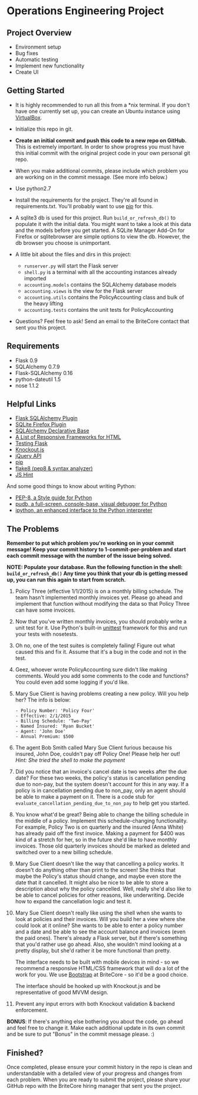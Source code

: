 Operations Engineering Project
================================

Project Overview
---------------

- Environment setup
- Bug fixes
- Automatic testing
- Implement new functionality
- Create UI

Getting Started
---------------

 - It is highly recommended to run all this from a \*nix terminal.
   If you don't have one currently set up, you can create an Ubuntu instance using [VirtualBox](https://www.virtualbox.org/wiki/Downloads).

 - Initialize this repo in git.

 - **Create an initial commit and push this code to a new repo on GitHub.**  This is extremely important. In order to show progress you must have this initial commit with the original project code in your own personal git repo.
 
 - When you make additional commits, please include which problem you are working on in the commit message. (See more info below.)

 - Use python2.7

 - Install the requirements for the project. They're all found in requirements.txt. You'll probably
   want to use [pip](https://pypi.python.org/pypi/pip) for this.

 - A sqlite3 db is used for this project. Run `build_or_refresh_db()` to populate it with the initial data.
   You might want to take a look at this data and the models before you get started.
   A SQLite Manager Add-On for Firefox or sqlitebrowser are simple options to view the db. However, the db browser you choose is unimportant.

 - A little bit about the files and dirs in this project:
   - `runserver.py` will start the Flask server
   - `shell.py` is a terminal with all the accounting instances already imported
   - `accounting.models` contains the SQLAlchemy database models
   - `accounting.views` is the view for the Flask server
   - `accounting.utils` contains the PolicyAccounting class and bulk of the heavy lifting
   - `accounting.tests` contains the unit tests for PolicyAccounting

 - Questions? Feel free to ask! Send an email to the BriteCore contact that sent you this project.


Requirements
------------
- Flask 0.9
- SQLAlchemy 0.7.9
- Flask-SQLAlchemy 0.16
- python-dateutil 1.5
- nose 1.1.2


Helpful Links
-------------
* [Flask SQLAlchemy Plugin](http://pythonhosted.org/Flask-SQLAlchemy/)
* [SQLite Firefox Plugin](https://addons.mozilla.org/en-US/firefox/addon/sqlite-manager/)
* [SQLAlchemy Declarative Base](http://docs.sqlalchemy.org/en/rel_0_8/orm/extensions/declarative.html)
* [A List of Responsive Frameworks for HTML](http://komelin.com/en/5tips/5-most-popular-html5-responsive-frameworks)
* [Testing Flask](http://flask.pocoo.org/docs/testing/)
* [Knockout.js](http://knockoutjs.com/)
* [jQuery API](http://api.jquery.com/)
* [pip](https://pypi.python.org/pypi/pip)
* [flake8 (pep8 & syntax analyzer)](https://flake8.readthedocs.org/)
* [JS Hint](http://www.jshint.com/)

And some good things to know about writing Python:

* [PEP-8, a Style guide for Python](http://www.python.org/dev/peps/pep-0008/)
* [pudb, a full-screen, console-base, visual debugger for Python](https://pypi.python.org/pypi/pudb)
* [ipython, an enhanced interface to the Python interpreter](http://ipython.org/)


The Problems
------------
**Remember to put which problem you're working on in your commit message! Keep your commit history to 1-commit-per-problem and start each commit message with the number of the issue being solved.**

**NOTE: Populate your database. Run the following function in the shell: `build_or_refresh_db()` Any time you think that your db is getting messed up, you can run this again to start from scratch.**

 1. Policy Three (effective 1/1/2015) is on a monthly billing schedule.
    The team hasn't implemented monthly invoices yet.
    Please go ahead and implement that function without modifying the data
    so that Policy Three can have some invoices.

 2. Now that you've written monthly invoices, you should probably write a unit test for it.
    Use Python's built-in [unittest](https://docs.python.org/2/library/unittest.html) framework for this and run your tests with nosetests.

 3. Oh no, one of the test suites is completely failing! Figure out what caused this and fix it. Assume that it's a bug in the code and not in the test. 

 4. Geez, whoever wrote PolicyAccounting sure didn't like making comments. Would you add
    some comments to the code and functions? You could even add some logging if you'd like.

 5. Mary Sue Client is having problems creating a new policy. Will you help her?
    The info is below:

        - Policy Number: 'Policy Four'
        - Effective: 2/1/2015
        - Billing Schedule: 'Two-Pay'
        - Named Insured: 'Ryan Bucket'
        - Agent: 'John Doe'
        - Annual Premium: $500

 6. The agent Bob Smith called Mary Sue Client furious because his insured, John Doe, couldn't
    pay off Policy One! Please help her out! _Hint: She tried the shell to make the payment_

 7. Did you notice that an invoice's cancel date is two weeks after the due date? For these two
    weeks, the policy's status is cancellation pending due to non-pay, but the system doesn't
    account for this in any way. If a policy is in cancellation pending due to non_pay, only an
    agent should be able to make a payment on it. There is a code stub for
    `evaluate_cancellation_pending_due_to_non_pay` to help get you started.

 8. You know what'd be great? Being able to change the billing schedule in the middle of a policy. Implement this schedule-changing functionality.
    For example, Policy Two is on quarterly and the insured (Anna White) has already paid off the
    first invoice. Making a payment for $400 was kind of a stretch for her, so in the future she'd
    like to have monthly invoices. Those old quarterly invoices should be marked as deleted and switched
    over to a new billing schedule.

 9. Mary Sue Client doesn't like the way that cancelling a policy works. It doesn't do
    anything other than print to the screen! She thinks that maybe the Policy's status
    should change, and maybe even store the date that it cancelled. It might also be nice to
    be able to store a description about why the policy cancelled. Well, really she'd
    also like to be able to cancel policies for other reasons, like underwriting. Decide how
    to expand the cancellation logic and test it.

 10. Mary Sue Client doesn't really like using the shell when she wants to
     look at policies and their invoices. Will you build her a view where she
     could look at it online? She wants to be able to enter a policy number
     and a date and be able to see the account balance and invoices (even the paid ones).
     There's already a Flask server, but if there's something that you'd rather use
     go ahead. Also, she wouldn't mind looking at a pretty display, but she'd rather
     it be more functional than pretty.

     The interface needs to be built with mobile devices in mind - so we recommend a responsive HTML/CSS
     framework that will do a lot of the work for you. We use [Bootstrap](http://getbootstrap.com/) at BriteCore -
     so it'd be a good choice.

     The interface should be hooked up with Knockout.js and be representative of good MVVM design.

 11. Prevent any input errors with both Knockout validation & backend enforcement.

**BONUS**: If there's anything else bothering you about the code, go ahead and feel free to
change it. Make each additional update in its own commit and be sure to put "Bonus" in the commit message please. :)
 
 
Finished?
---------

Once completed, please ensure your commit history in the repo is clean and understandable with a detailed view of your progress and changes from each problem. When you are ready to submit the project, please share your GitHub repo with the BriteCore hiring manager that sent you the project.
